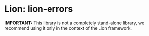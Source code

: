 Lion: lion-errors
=================

**IMPORTANT:** This library is not a completely stand-alone library, we recommend using it only in the context of the Lion framework.
